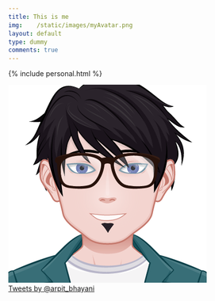 ```yaml
---
title: This is me
img:    /static/images/myAvatar.png
layout: default
type: dummy
comments: true
---
```



{% include personal.html %}

<div class="ui centered two column grid">
    <div class="column">
        <div class="ui center aligned basic segment">
            <img src='/static/images/myAvatar.png'>
        </div>
    </div>
    <div class="column">
        <div class="ui center aligned basic segment">
            <a class="twitter-timeline" href="https://twitter.com/arpit_bhayani" data-widget-id="675737137438822400">Tweets by @arpit_bhayani</a>
            <script>!function(d,s,id){var js,fjs=d.getElementsByTagName(s)[0],p=/^http:/.test(d.location)?'http':'https';if(!d.getElementById(id)){js=d.createElement(s);js.id=id;js.src=p+"://platform.twitter.com/widgets.js";fjs.parentNode.insertBefore(js,fjs);}}(document,"script","twitter-wjs");</script>
        </div>
    </div>
</div>

<div class="ui center aligned basic segment">
    <a href="https://github.com/arpitbbhayani"><i class="very huge github icon"></i></a>
    <a href="https://facebook.com/itsmearpit"><i class="very huge facebook icon"></i></a>
    <a href="https://twitter.com/arpit_bhayani"><i class="very huge twitter icon"></i></a>
    <a href="mailto:arpit.b.bhayani@gmail.com"><i class="very huge mail icon"></i></a>
</div>
